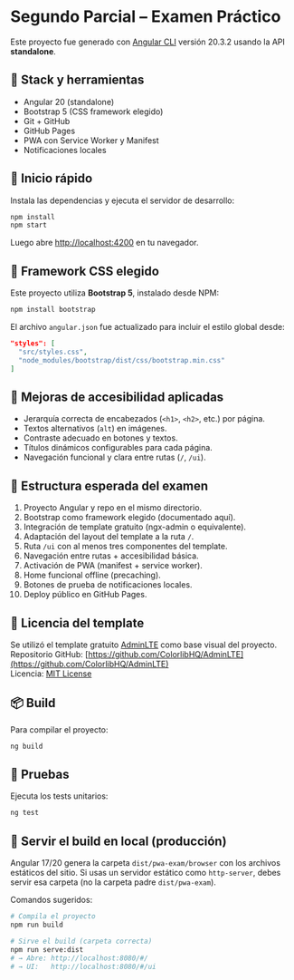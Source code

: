 # Segundo Parcial – Examen Práctico

Este proyecto fue generado con [Angular CLI](https://github.com/angular/angular-cli) versión 20.3.2 usando la API **standalone**.

## 🧰 Stack y herramientas

- Angular 20 (standalone)
- Bootstrap 5 (CSS framework elegido)
- Git + GitHub
- GitHub Pages
- PWA con Service Worker y Manifest
- Notificaciones locales

## 🚀 Inicio rápido

Instala las dependencias y ejecuta el servidor de desarrollo:

```bash
npm install
npm start
```

Luego abre [http://localhost:4200](http://localhost:4200) en tu navegador.

## 🎨 Framework CSS elegido

Este proyecto utiliza **Bootstrap 5**, instalado desde NPM:

```bash
npm install bootstrap
```

El archivo `angular.json` fue actualizado para incluir el estilo global desde:

```json
"styles": [
  "src/styles.css",
  "node_modules/bootstrap/dist/css/bootstrap.min.css"
]
```
## 🧩 Mejoras de accesibilidad aplicadas

- Jerarquía correcta de encabezados (`<h1>`, `<h2>`, etc.) por página.
- Textos alternativos (`alt`) en imágenes.
- Contraste adecuado en botones y textos.
- Títulos dinámicos configurables para cada página.
- Navegación funcional y clara entre rutas (`/`, `/ui`).

## 📂 Estructura esperada del examen

1. Proyecto Angular y repo en el mismo directorio.
2. Bootstrap como framework elegido (documentado aquí).
3. Integración de template gratuito (ngx-admin o equivalente).
4. Adaptación del layout del template a la ruta `/`.
5. Ruta `/ui` con al menos tres componentes del template.
6. Navegación entre rutas + accesibilidad básica.
7. Activación de PWA (manifest + service worker).
8. Home funcional offline (precaching).
9. Botones de prueba de notificaciones locales.
10. Deploy público en GitHub Pages.

## 📝 Licencia del template

Se utilizó el template gratuito [AdminLTE](https://adminlte.io) como base visual del proyecto.  
Repositorio GitHub: [https://github.com/ColorlibHQ/AdminLTE](https://github.com/ColorlibHQ/AdminLTE)  
Licencia: [MIT License](https://github.com/ColorlibHQ/AdminLTE/blob/master/LICENSE)

## 📦 Build

Para compilar el proyecto:

```bash
ng build
```

## 🧪 Pruebas

Ejecuta los tests unitarios:

```bash
ng test
```


## 📡 Servir el build en local (producción)

Angular 17/20 genera la carpeta `dist/pwa-exam/browser` con los archivos estáticos del sitio. Si usas un servidor estático como `http-server`, debes servir esa carpeta (no la carpeta padre `dist/pwa-exam`).

Comandos sugeridos:

```bash
# Compila el proyecto
npm run build

# Sirve el build (carpeta correcta)
npm run serve:dist
# → Abre: http://localhost:8080/#/
# → UI:   http://localhost:8080/#/ui
```

